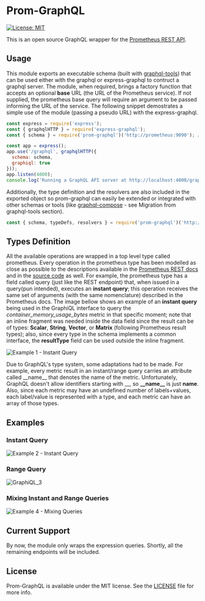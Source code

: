 # Prom-GraphQL
[![License: MIT](https://img.shields.io/badge/License-MIT-yellow.svg)](https://opensource.org/licenses/MIT)

This is an open source GraphQL wrapper for the [Prometheus REST API](https://prometheus.io/docs/prometheus/latest/querying/api/).

## Usage
This module exports an executable schema (built with [graphql-tools](https://www.graphql-tools.com/)) that can be used either with the graphql or express-graphql to contruct a graphql server. The module, when required, brings a factory function that accepts an optional **base** URL (the URL of the Prometheus service). If not supplied, the prometheus base query will require an argument to be passed informing the URL of the service. The following snippet demostrates a simple use of the module (passing a pseudo URL) with the express-graphql.

```javascript
const express = require('express');
const { graphqlHTTP } = require('express-graphql');
const { schema } = require('prom-graphql')('http://prometheus:9090'); //no need to inform the /api/v1 endpoint's resource

const app = express();
app.use('/graphql', graphqlHTTP({
  schema: schema,
  graphiql: true
}));
app.listen(4000);
console.log('Running a GraphQL API server at http://localhost:4000/graphql');
```
Additionally, the type definition and the resolvers are also included in the exported object so prom-graphql can easily be extended or integrated with other schemas or tools (like [graphql-compose](https://graphql-compose.github.io/) - see Migration from graphql-tools section).

```javascript
const { schema, typeDefs, resolvers } = require('prom-graphql')('http://prometheus:9090');
```

## Types Definition

All the available operations are wrapped in a top level type called prometheus. Every operation in the prometheus type has been modelled as close as possible to the descriptions available in the [Prometheus REST docs](https://prometheus.io/docs/prometheus/latest/querying/api/) and in the [source code](https://github.com/prometheus/prometheus/blob/master/promql/value.go) as well. For example, the prometheus type has a field called query (just like the REST endpoint) that, when issued in a query(pun intended), executes an **instant query**; this operation receives the same set of arguments (with the same nomenclature) described in the Prometheus docs. The image bellow shows an example of an **instant query** being used in the GraphiQL interface to query the *container_memory_usage_bytes* metric in that specific moment; note that an inline fragment was needed inside the data field since the result can be of types: **Scalar**, **String**, **Vector**, or **Matrix** (following Prometheus result types); also, since every type in the schema implements a common interface, the **resultType** field can be used outside the inline fragment.  

![Example 1 - Instant Query](https://user-images.githubusercontent.com/4553211/96196434-b6340080-0f25-11eb-9d06-82310d441eab.png)

Due to GraphQL's type system, some adaptations had to be made. For example, every metric result in an instant/range query carries an attribute called \_\_name\_\_ that denotes the name of the metric. Unfortunately, GraphQL doesn't allow identifiers starting with \_\_, so **\_\_name\_\_** is just **name**. Also, since each metric may have an undefined number of labels+values, each label/value is represented with a type, and each metric can have an array of those types.

## Examples
### Instant Query
![Example 2 - Instant Query](https://user-images.githubusercontent.com/4553211/96198098-38262880-0f2a-11eb-8378-e944a01c9b63.png)

### Range Query
![GraphiQL_3](https://user-images.githubusercontent.com/4553211/96198866-57be5080-0f2c-11eb-997d-aeba65b484dd.png)

### Mixing Instant and Range Queries
![Example 4 - Mixing Queries](https://user-images.githubusercontent.com/4553211/96197936-bb934a00-0f29-11eb-958d-388ac7d088b0.png)

## Current Support
By now, the module only wraps the expression queries. Shortly, all the remaining endpoints will be included.

## License
Prom-GraphQL is available under the MIT license. See the [LICENSE](https://github.com/carloszimm/prom-graphql/blob/main/LICENSE) file for more info.
